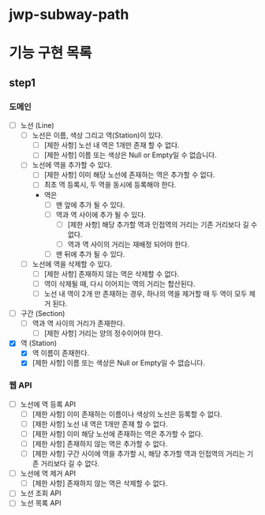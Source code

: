 # jwp-subway-path

# 기능 구현 목록

## step1

### 도메인
- [ ] 노선 (Line)
    - [ ] 노선은 이름, 색상 그리고 역(Station)이 있다.
        - [ ] [제한 사항] 노선 내 역은 1개만 존재 할 수 없다.
        - [ ] [제한 사항] 이름 또는 색상은 Null or Empty일 수 없습니다.
    - [ ] 노선에 역을 추가할 수 있다.
        - [ ] [제한 사항] 이미 해당 노선에 존재하는 역은 추가할 수 없다.
        - [ ] 최초 역 등록시, 두 역을 동시에 등록해야 한다.
        - 역은
            - [ ] 맨 앞에 추가 될 수 있다.
            - [ ] 역과 역 사이에 추가 될 수 있다.
                - [ ] [제한 사항] 해당 추가할 역과 인접역의 거리는 기존 거리보다 길 수 없다.
                - [ ] 역과 역 사이의 거리는 재배정 되어야 한다.
            - [ ] 맨 뒤에 추가 될 수 있다.
    - [ ] 노선에 역을 삭제할 수 있다.
        - [ ] [제한 사항] 존재하지 않는 역은 삭제할 수 없다.
        - [ ] 역이 삭제될 때, 다시 이어지는 역의 거리는 합산된다.
        - [ ] 노선 내 역이 2개 만 존재하는 경우, 하나의 역을 제거할 때 두 역이 모두 제거 된다.

- [ ] 구간 (Section)
    - [ ] 역과 역 사이의 거리가 존재한다.
        - [ ] [제한 사항] 거리는 양의 정수이어야 한다.

- [x] 역 (Station)
    - [x] 역 이름이 존재한다.
    - [x] [제한 사항] 이름 또는 색상은 Null or Empty일 수 없습니다.

### 웹 API

- [ ] 노선에 역 등록 API
    - [ ] [제한 사항] 이미 존재하는 이름이나 색상의 노선은 등록할 수 없다.
    - [ ] [제한 사항] 노선 내 역은 1개만 존재 할 수 없다.
    - [ ] [제한 사항] 이미 해당 노선에 존재하는 역은 추가할 수 없다.
    - [ ] [제한 사항] 존재하지 않는 역은 추가할 수 없다.
    - [ ] [제한 사항] 구간 사이에 역을 추가할 시, 해당 추가할 역과 인접역의 거리는 기존 거리보다 길 수 없다.
- [ ] 노선에 역 제거 API
    - [ ] [제한 사항] 존재하지 않는 역은 삭제할 수 없다.
- [ ] 노선 조회 API
- [ ] 노선 목록 API
